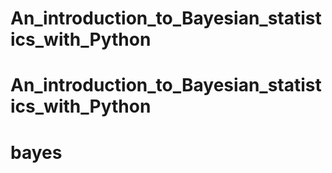 # An_introduction_to_Bayesian_statistics_with_Python
# An_introduction_to_Bayesian_statistics_with_Python
# bayes
